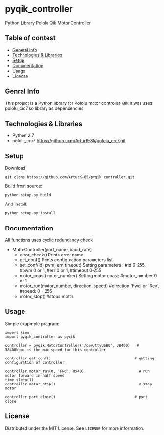 # pyqik_controller
Python Library Pololu Qik Motor Controller

## Table of contest
* [General info](#general-info)
* [Technologies & Libraries](#technologies&libraries)
* [Setup](#setup)
* [Documentation](#documentation)
* [Usage](#usage)
* [License](#license)

## Genral Info
This project is a Python library for Pololu motor controller Qik it was uses pololu_crc7.so library as dependencies

## Technologies & Libraries
* Python 2.7
* pololu_crc7 
https://github.com/ArturK-85/pololu_crc7.git

## Setup
Download
```
git clone https://github.com/ArturK-85/pyqik_controller.git
```
Build from source:
```
python setup.py build
```
And install:
```
python setup.py install
```

## Documentation
All functions uses cyclic redundancy check

* MotorController(port_name, baud_rate)
  * error_check()  Prints error name
  * get_conf()  Prints configuration parameters list
  * set_conf(id, pwm, err, timeout)  Setting parameters : #id 0-255, #pwm 0 or 1, #err 0 or 1, #timeout 0-255
  * motor_coast(motor_number)  Setting motor coast: #motor_number 0 or 1
  * motor_run(motor_number, direction, speed) #direction 'Fwd' or 'Rev', #speed: 0 - 255
  * motor_stop() #stops motor
  
## Usage
Simple exapmple program:
```
import time
import pyqik_controller as pyqik

controller = pyqik.MotorController('/dev/ttyUSB0', 38400)   # 38400kbps is the max speed for this controller

controller.get_conf()                                      # getting configuration of controller              

controller.motor_run(0, 'Fwd', 0x40)                         # run motor forward in half speed
time.sleep(1)
controller.motor_stop()                                      # stop motor

controller.port_close()                                    # port close
```

## License
Distributed under the MIT License. See `LICENSE` for more information.

